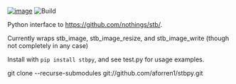 [![image](https://img.shields.io/pypi/v/stbpy.svg)](https://pypi.python.org/pypi/stbpy)
![Build](https://github.com/aforren1/stbpy/workflows/Build/badge.svg?branch=master)

Python interface to https://github.com/nothings/stb/.

Currently wraps stb_image, stb_image_resize, and stb_image_write (though not completely in any case)

Install with `pip install stbpy`, and see test.py for usage examples.

git clone --recurse-submodules git://github.com/aforren1/stbpy.git
